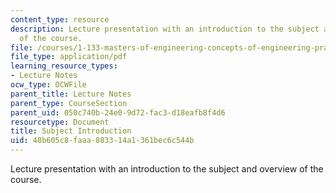 ```yaml
---
content_type: resource
description: Lecture presentation with an introduction to the subject and overview
  of the course.
file: /courses/1-133-masters-of-engineering-concepts-of-engineering-practice-fall-2007/48b605c8faaa883314a1361bec6c544b_lec_01.pdf
file_type: application/pdf
learning_resource_types:
- Lecture Notes
ocw_type: OCWFile
parent_title: Lecture Notes
parent_type: CourseSection
parent_uid: 050c740b-24e0-9d72-fac3-d18eafb8f4d6
resourcetype: Document
title: Subject Introduction
uid: 48b605c8-faaa-8833-14a1-361bec6c544b
---
```

Lecture presentation with an introduction to the subject and overview of the course.

